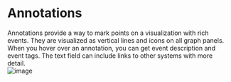 # Annotations

Annotations provide a way to mark points on a visualization with rich events. They are visualized as vertical lines and icons on all graph panels. When you hover over an annotation, you can get event description and event tags. The text field can include links to other systems with more detail.<br/>
![image](https://github.com/user-attachments/assets/a5e0a757-c4e8-4402-97c5-56067cf7ec1e)

<br/><br/>
